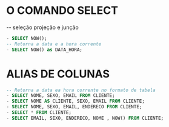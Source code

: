 # O COMANDO SELECT
-- seleção projeção e junção
```sql
- SELECT NOW();
-- Retorna a data e a hora corrente
- SELECT NOW() as DATA_HORA;
```

# ALIAS DE COLUNAS
``` sql
-- Retorna a data ea hora corrente no formato de tabela
- SELECT NOME, SEXO, EMAIL FROM CLIENTE;
- SELECT NOME AS CLIENTE, SEXO, EMAIL FROM CLIENTE;
- SELECT NOME, SEXO, EMAIL, ENDERECO FROM CLIENTE;
- SELECT * FROM CLIENTE; 
- SELECT EMAIL, SEXO, ENDERECO, NOME , NOW() FROM CLIENTE;
```

